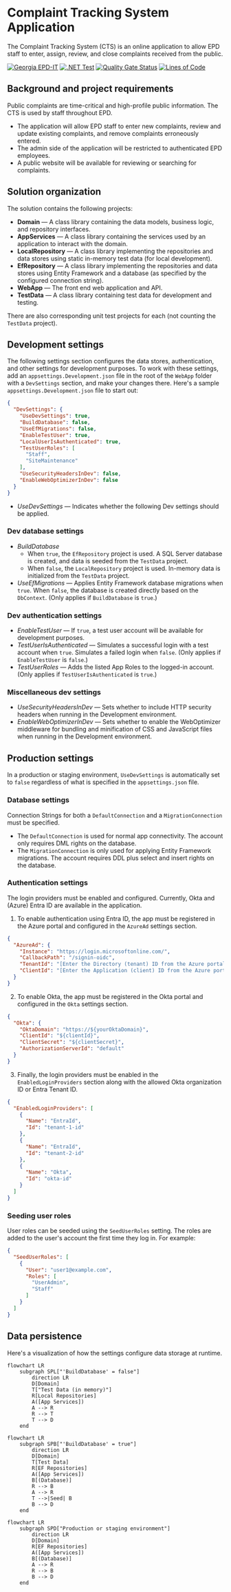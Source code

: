 # Complaint Tracking System Application

The Complaint Tracking System (CTS) is an online application to allow EPD staff to enter, assign, review, and close
complaints received from the public.

[![Georgia EPD-IT](https://raw.githubusercontent.com/gaepdit/gaepd-brand/main/blinkies/blinkies.cafe-gaepdit.gif)](https://github.com/gaepdit)
[![.NET Test](https://github.com/gaepdit/complaint-tracking/actions/workflows/dotnet-test.yml/badge.svg)](https://github.com/gaepdit/complaint-tracking/actions/workflows/dotnet-test.yml)
[![Quality Gate Status](https://sonarcloud.io/api/project_badges/measure?project=gaepdit.complaint-tracking&metric=alert_status)](https://sonarcloud.io/summary/new_code?id=gaepdit.complaint-tracking)
[![Lines of Code](https://sonarcloud.io/api/project_badges/measure?project=gaepdit.complaint-tracking&metric=ncloc)](https://sonarcloud.io/summary/new_code?id=gaepdit.complaint-tracking)

## Background and project requirements

Public complaints are time-critical and high-profile public information. The CTS is used by staff throughout EPD.

* The application will allow EPD staff to enter new complaints, review and update existing complaints, and remove
  complaints erroneously entered.
* The admin side of the application will be restricted to authenticated EPD employees.
* A public website will be available for reviewing or searching for complaints.

## Solution organization

The solution contains the following projects:

* **Domain** — A class library containing the data models, business logic, and repository interfaces.
* **AppServices** — A class library containing the services used by an application to interact with the domain.
* **LocalRepository** — A class library implementing the repositories and data stores using static in-memory test data
  (for local development).
* **EfRepository** — A class library implementing the repositories and data stores using Entity Framework and a
  database (as specified by the configured connection string).
* **WebApp** — The front end web application and API.
* **TestData** — A class library containing test data for development and testing.

There are also corresponding unit test projects for each (not counting the `TestData` project).

## Development settings

The following settings section configures the data stores, authentication, and other settings for development purposes.
To work with these settings, add an `appsettings.Development.json` file in the root of the `WebApp` folder with a
`DevSettings` section, and make your changes there. Here's a sample `appsettings.Development.json` file to start out:

```json
{
  "DevSettings": {
    "UseDevSettings": true,
    "BuildDatabase": false,
    "UseEfMigrations": false,
    "EnableTestUser": true,
    "LocalUserIsAuthenticated": true,
    "TestUserRoles": [
      "Staff",
      "SiteMaintenance"
    ],
    "UseSecurityHeadersInDev": false,
    "EnableWebOptimizerInDev": false
  }
}
```

- *UseDevSettings* — Indicates whether the following Dev settings should be applied.

### Dev database settings

- *BuildDatabase*
    - When `true`, the `EfRepository` project is used. A SQL Server database is created, and data is seeded from the
      `TestData` project.
    - When `false`, the `LocalRepository` project is used. In-memory data is initialized from the `TestData` project.
- *UseEfMigrations* — Applies Entity Framework database migrations when `true`. When `false`, the database is created
  directly based on the `DbContext`. (Only applies if `BuildDatabase` is `true`.)

### Dev authentication settings

- *EnableTestUser* — If `true`, a test user account will be available for development purposes.
- *TestUserIsAuthenticated* — Simulates a successful login with a test account when `true`. Simulates a failed login
  when `false`. (Only applies if `EnableTestUser` is `false`.)
- *TestUserRoles* — Adds the listed App Roles to the logged-in account. (Only applies if `TestUserIsAuthenticated` is
  `true`.)

### Miscellaneous dev settings

- *UseSecurityHeadersInDev* — Sets whether to include HTTP security headers when running in the Development environment.
- *EnableWebOptimizerInDev* — Sets whether to enable the WebOptimizer middleware for bundling and minification of CSS
  and JavaScript files when running in the Development environment.

## Production settings

In a production or staging environment, `UseDevSettings` is automatically set to `false` regardless of what is specified
in the `appsettings.json` file.

### Database settings

Connection Strings for both a `DefaultConnection` and a `MigrationConnection` must be specified.

- The `DefaultConnection` is used for normal app connectivity. The account only requires DML rights on the database.
- The `MigrationConnection` is only used for applying Entity Framework migrations. The account requires DDL plus select
  and insert rights on the database.

### Authentication settings

The login providers must be enabled and configured. Currently, Okta and (Azure) Entra ID are available in the application. 

1. To enable authentication using Entra ID, the app must be registered in the Azure portal and configured in the `AzureAd` settings section.

  ```json
  {
    "AzureAd": {
      "Instance": "https://login.microsoftonline.com/",
      "CallbackPath": "/signin-oidc",
      "TenantId": "[Enter the Directory (tenant) ID from the Azure portal]",
      "ClientId": "[Enter the Application (client) ID from the Azure portal]"
    }
  }
  ```

2. To enable Okta, the app must be registered in the Okta portal and configured in the `Okta` settings section.

  ```json
  {
    "Okta": {
      "OktaDomain": "https://${yourOktaDomain}",
      "ClientId": "${clientId}",
      "ClientSecret": "${clientSecret}",
      "AuthorizationServerId": "default"
    }
  }
  ```

3. Finally, the login providers must be enabled in the `EnabledLoginProviders` section along with the allowed Okta organization ID or Entra Tenant ID. 

```json
{
  "EnabledLoginProviders": [
    {
      "Name": "EntraId",
      "Id": "tenant-1-id"
    },
    {
      "Name": "EntraId",
      "Id": "tenant-2-id"
    },
    {
      "Name": "Okta",
      "Id": "okta-id"
    }
  ]
}
```

### Seeding user roles

User roles can be seeded using the `SeedUserRoles` setting. The roles are added to the user's account the first time
they log in. For example:

```json
{
  "SeedUserRoles": [
    {
      "User": "user1@example.com",
      "Roles": [
        "UserAdmin",
        "Staff"
      ]
    }
  ]
}
```

## Data persistence

Here's a visualization of how the settings configure data storage at runtime.

```mermaid
flowchart LR
    subgraph SPL["'BuildDatabase' = false"]
        direction LR
        D[Domain]
        T["Test Data (in memory)"]
        R[Local Repositories]
        A([App Services])
        A --> R
        R --> T
        T --> D
    end
```

```mermaid
flowchart LR
    subgraph SPB["'BuildDatabase' = true"]
        direction LR
        D[Domain]
        T[Test Data]
        R[EF Repositories]
        A([App Services])
        B[(Database)]
        R --> B
        A --> R
        T -->|Seed| B
        B --> D
    end
```

```mermaid
flowchart LR
    subgraph SPD["Production or staging environment"]
        direction LR
        D[Domain]
        R[EF Repositories]
        A([App Services])
        B[(Database)]
        A --> R
        R --> B
        B --> D
    end
```
